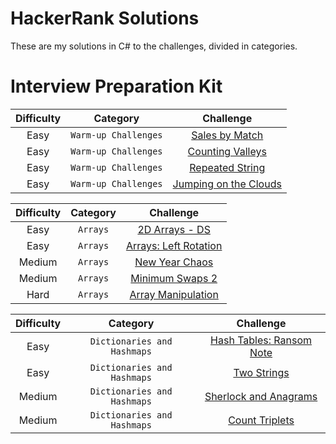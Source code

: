 # HackerRank Solutions
These are my solutions in C# to the challenges, divided in categories.

# Interview Preparation Kit
| Difficulty | Category | Challenge |
| :-------------: | :-------------: | :-----: |
| Easy | `Warm-up Challenges` | [Sales by Match](https://github.com/EAX94/HackerRank-Solutions/blob/main/Interview%20Preparation%20Kit/Warm-up%20Challenges/Sales%20by%20Match/Solution.cs) |
| Easy | `Warm-up Challenges` | [Counting Valleys](https://github.com/EAX94/HackerRank-Solutions/blob/main/Interview%20Preparation%20Kit/Warm-up%20Challenges/Counting%20Valleys/Solution.cs) |
| Easy | `Warm-up Challenges` | [Repeated String](https://github.com/EAX94/HackerRank-Solutions/blob/main/Interview%20Preparation%20Kit/Warm-up%20Challenges/Repeated%20String/Solution.cs) |
| Easy | `Warm-up Challenges` | [Jumping on the Clouds](https://github.com/EAX94/HackerRank-Solutions/blob/main/Interview%20Preparation%20Kit/Warm-up%20Challenges/Jumping%20on%20the%20Clouds/Solution.cs) |

| Difficulty | Category | Challenge |
| :-------------: | :-------------: | :-----: |
| Easy | `Arrays` | [2D Arrays - DS](https://github.com/EAX94/HackerRank-Solutions/blob/main/Interview%20Preparation%20Kit/Arrays/2D%20Arrays%20-%20DS/Solution.cs) |
| Easy | `Arrays` | [Arrays: Left Rotation](https://github.com/EAX94/HackerRank-Solutions/blob/main/Interview%20Preparation%20Kit/Arrays/Arrays%20-%20Left%20Rotation/Solution.cs) |
| Medium | `Arrays` | [New Year Chaos](https://github.com/EAX94/HackerRank-Solutions/blob/main/Interview%20Preparation%20Kit/Arrays/New%20Year%20Chaos/Solution.cs) |
| Medium | `Arrays` | [Minimum Swaps 2](https://github.com/EAX94/HackerRank-Solutions/blob/main/Interview%20Preparation%20Kit/Arrays/Minimum%20Swaps%202/Solution.cs) |
| Hard | `Arrays` | [Array Manipulation](https://github.com/EAX94/HackerRank-Solutions/blob/main/Interview%20Preparation%20Kit/Arrays/Array%20Manipulation/Solution.cs) |

| Difficulty | Category | Challenge |
| :-------------: | :-------------: | :-----: |
| Easy | `Dictionaries and Hashmaps` | [Hash Tables: Ransom Note](https://github.com/EAX94/HackerRank-Solutions/blob/main/Interview%20Preparation%20Kit/Dictionaries%20and%20Hashmaps/Hash%20Tables%20-%20Ransom%20Note/Solution.cs) |
| Easy | `Dictionaries and Hashmaps` | [Two Strings](https://github.com/EAX94/HackerRank-Solutions/blob/main/Interview%20Preparation%20Kit/Dictionaries%20and%20Hashmaps/Two%20Strings/Solution.cs) |
| Medium | `Dictionaries and Hashmaps` | [Sherlock and Anagrams](https://github.com/EAX94/HackerRank-Solutions/blob/main/Interview%20Preparation%20Kit/Dictionaries%20and%20Hashmaps/Sherlock%20and%20Anagrams/Solution.cs) |
| Medium | `Dictionaries and Hashmaps` | [Count Triplets](https://github.com/EAX94/HackerRank-Solutions/blob/main/Interview%20Preparation%20Kit/Dictionaries%20and%20Hashmaps/Count%20Triplets/Solution.cs) |